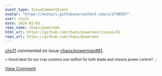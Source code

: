 ```yaml
---
event_type: IssueCommentEvent
avatar: "https://avatars.githubusercontent.com/u/274859?"
user: chu11
date: 2024-02-03
repo_name: chaos/powerman
html_url: https://github.com/chaos/powerman/issues/81
repo_url: https://github.com/chaos/powerman
---
```


<a href='https://github.com/chu11' target='_blank'>chu11</a> commented on issue <a href='https://github.com/chaos/powerman/issues/81' target='_blank'>chaos/powerman#81</a>.

<small>> Good idea! Do our cray systems use redfish for both blade and chassis power control?...</small>

<a href='https://github.com/chaos/powerman/issues/81' target='_blank'>View Comment</a>